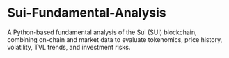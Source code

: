 # Sui-Fundamental-Analysis
A Python-based fundamental analysis of the Sui (SUI) blockchain, combining on-chain and market data to evaluate tokenomics, price history, volatility, TVL trends, and investment risks.
